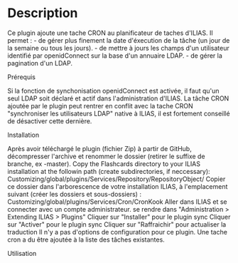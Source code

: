 <h1>Description</h1>

Ce plugin ajoute une tache CRON au planificateur de taches d'ILIAS.
Il permet :
	- de gérer plus finement la date d'éxecution de la tâche (un jour de la semaine ou tous les jours).
	- de mettre à jours les champs d'un utilisateur identifié par openidConnect sur la base d'un annuaire LDAP.
	- de gérer la pagination d'un LDAP.
	
Prérequis

Si la fonction de synchonisation openidConnect est activée, il faut qu'un seul LDAP soit déclaré et actif dans l'administration d'ILIAS.
La tâche CRON ajoutée par le plugin peut rentrer en conflit avec la tache CRON "synchroniser les utilisateurs LDAP" native à ILIAS, il est fortement conseillé de désactiver cette dernière.

Installation

Après avoir téléchargé le plugin (fichier Zip) à partir de GitHub, décompresser l'archive et renommer le dossier (retirer le suffixe de branche, ex -master).
    Copy the Flashcards directory to your ILIAS installation at the followin path (create subdirectories, if neccessary): Customizing/global/plugins/Services/Repository/RepositoryObject/
    Copier ce dossier dans l'arborescence de votre installation ILIAS, à l'emplacement suivant (créer les dossiers et sous-dossiers) : Customizing/global/plugins/Services/Cron/CronKook
    Aller dans ILIAS et se connecter avec un compte administrateur. se rendre dans "Administration > Extending ILIAS > Plugins"
    Cliquer sur "Installer" pour le plugin sync
    Cliquer sur "Activer" pour le plugin sync
    Cliquer sur "Raffraichir" pour actualiser la traduction
    Il n'y a pas d'options de configuration pour ce plugin.
    Une tache cron a du être ajoutée à la liste des tâches existantes.

Utilisation
